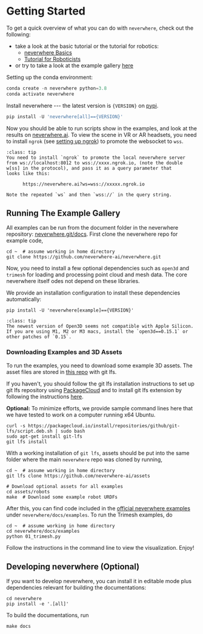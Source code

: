 # Getting Started

To get a quick overview of what you can do with `neverwhere`, check out the following:

- take a look at the basic tutorial or the tutorial for robotics:
  - [neverwhere Basics](tutorials/basics)
  - [Tutorial for Roboticists](tutorials/robotics)
- or try to take a look at the example gallery [here](examples/01_trimesh)

Setting up the conda environment:

```python
conda create -n neverwhere python=3.8
conda activate neverwhere
```

Install neverwhere --- the latest version is `{VERSION}` on [pypi](https://pypi.org/project/neverwhere/{VERSION}/).

```python
pip install -U 'neverwhere[all]=={VERSION}'
```

Now you should be able to run scripts show in the examples, and look at the 
results on [neverwhere.ai](https://neverwhere.ai). To view the scene in VR or AR headsets, you
need to install `ngrok` (see [setting up ngrok](ngrok.io)) to promote the websocket
to `wss`.

```{admonition} Using ngrok to promote to <code>wss://</code>
:class: tip
You need to install `ngrok` to promote the local neverwhere server
from ws://localhost:8012 to wss://xxxx.ngrok.io, (note the double
w[ss] in the protocol), and pass it as a query parameter that 
looks like this:

      https://neverwhere.ai?ws=wss://xxxxx.ngrok.io

Note the repeated `ws` and then `wss://` in the query string.
```

## Running The Example Gallery

All examples can be run from the document folder in the neverwhere repository:
[neverwhere.git/docs](https://github.com/neverwhere-ai/neverwhere/tree/main/docs). First 
clone the neverwhere repo for example code,
```shell
cd ~  # assume working in home directory
git clone https://github.com/neverwhere-ai/neverwhere.git
```

Now, you need to install a few optional dependencies such as `open3d` and `trimesh`
for loading and processing point cloud and mesh data. The core neverwhere itself odes not 
depend on these libraries.

We provide an installation configuration to install these dependencies 
automatically:
```shell
pip install -U 'neverwhere[example]=={VERSION}'
```

```{admonition} Open3D for Apple Sillicon (2024-03)
:class: tip
The newest version of Open3D seems not compatible with Apple Silicon.
If you are using M1, M2 or M3 macs, install the `open3d==0.15.1` or 
other patches of `0.15`. 
```

### Downloading Examples and 3D Assets

To run the examples, you need to download some example 3D assets. The asset 
files are stored in [this repo](https://github.com/neverwhere-ai/assets) with git lfs.

If you haven't, you should follow the git lfs installation instructions to set 
up git lfs repository using [PackageCloud](https://packagecloud.io/github/git-lfs/install)
and to install git lfs extension by following the instructions [here](https://github.com/git-lfs/git-lfs/blob/main/INSTALLING.md).

**Optional:** To minimize efforts, we provide sample command lines here that we have
tested to work on a computer running x64 Ubuntu.

```shell
curl -s https://packagecloud.io/install/repositories/github/git-lfs/script.deb.sh | sudo bash
sudo apt-get install git-lfs
git lfs install
```

With a working installation of `git lfs`, assets should be put into the same folder 
where the main `neverwhere` repo was cloned by running,

```shell
cd ~  # assume working in home directory
git lfs clone https://github.com/neverwhere-ai/assets

# Download optional assets for all examples
cd assets/robots
make  # Download some example robot URDFs
```

After this, you can find code included in the [official neverwhere examples](https://docs.neverwhere.ai/en/latest/examples/01_trimesh.html) under
`neverwhere/docs/examples`. To run the Trimesh examples, do

```shell
cd ~  # assume working in home directory
cd neverwhere/docs/examples
python 01_trimesh.py
```

Follow the instructions in the command line to view the visualization. Enjoy!

## Developing neverwhere (Optional)

If you want to develop neverwhere, you can install it in editable mode plus dependencies
relevant for building the documentations:
```shell
cd neverwhere
pip install -e '.[all]'
```
To build the documentations, run
```shell
make docs
```

